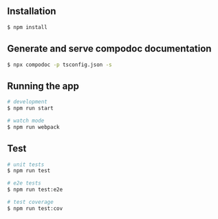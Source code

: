 ## Installation

```bash
$ npm install
```

## Generate and serve compodoc documentation 

```bash
$ npx compodoc -p tsconfig.json -s
```

## Running the app

```bash
# development
$ npm run start

# watch mode
$ npm run webpack
```

## Test

```bash
# unit tests
$ npm run test

# e2e tests
$ npm run test:e2e

# test coverage
$ npm run test:cov
```
